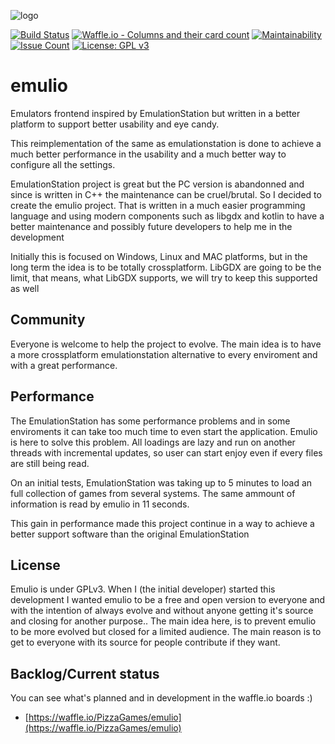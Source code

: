 
![logo](https://s1.postimg.org/mrtbd0yhr/emulio.png)

[![Build Status](https://travis-ci.org/PizzaGames/emulio.svg?branch=master)](https://travis-ci.org/PizzaGames/emulio)
[![Waffle.io - Columns and their card count](https://badge.waffle.io/PizzaGames/emulio.svg?columns=all)](https://waffle.io/PizzaGames/emulio)
[![Maintainability](https://api.codeclimate.com/v1/badges/7e57917786cfc50075fd/maintainability)](https://codeclimate.com/github/PizzaGames/emulio/maintainability)
[![Issue Count](https://codeclimate.com/github/PizzaGames/emulio/badges/issue_count.svg)](https://codeclimate.com/github/PizzaGames/emulio)
[![License: GPL v3](https://img.shields.io/badge/License-GPL%20v3-blue.svg)](https://www.gnu.org/licenses/gpl-3.0)

# emulio
Emulators frontend inspired by EmulationStation but written in a better platform to support better usability and eye candy.

This reimplementation of the same as emulationstation is done to achieve a much better performance in the usability and a much better way to configure all the settings.

EmulationStation project is great but the PC version is abandonned and since is written in C++ the maintenance can be cruel/brutal. So I decided to create the emulio project. That is written in a much easier programming language and using modern components such as libgdx and kotlin to have a better maintenance and possibly future developers to help me in the development

Initially this is focused on Windows, Linux and MAC platforms, but in the long term the idea is to be totally crossplatform. LibGDX are going to be the limit, that means, what LibGDX supports, we will try to keep this supported as well

## Community
Everyone is welcome to help the project to evolve. The main idea is to have a more crossplatform emulationstation alternative to every enviroment and with a great performance.

## Performance
The EmulationStation has some performance problems and in some enviroments it can take too much time to even start the application. Emulio is here to solve this problem. All loadings are lazy and run on another threads with incremental updates, so user can start enjoy even if every files are still being read.

On an initial tests, EmulationStation was taking up to 5 minutes to load an full collection of games from several systems. The same ammount of information is read by emulio in 11 seconds.

This gain in performance made this project continue in a way to achieve a better support software than the original EmulationStation

## License 
Emulio is under GPLv3. When I (the initial developer) started this development I wanted emulio to be a free and open version to everyone and with the intention of always evolve and without anyone getting it's source and closing for another purpose.. The main idea here, is to prevent emulio to be more evolved but closed for a limited audience. The main reason is to get to everyone with its source for people contribute if they want.

## Backlog/Current status
You can see what's planned and in development in the waffle.io boards :)
- [https://waffle.io/PizzaGames/emulio](https://waffle.io/PizzaGames/emulio)

